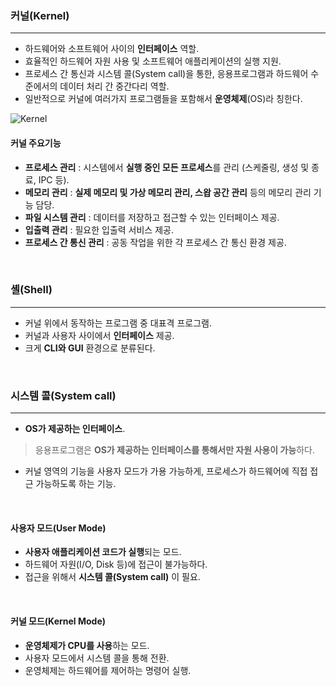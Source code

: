 
### 커널(Kernel)
---
- 하드웨어와 소프트웨어 사이의 **인터페이스** 역할.
- 효율적인 하드웨어 자원 사용 및 소프트웨어 애플리케이션의 실행 지원.
- 프로세스 간 통신과 시스템 콜(System call)을 통한, 응용프로그램과 하드웨어 수준에서의 데이터 처리 간 중간다리 역할.
- 일반적으로 커널에 여러가지 프로그램들을 포함해서 **운영체제**(OS)라 칭한다.

![Kernel](https://github.com/user-attachments/assets/094707ff-cc69-4fcc-8d62-1658723b8f46)
<br>

#### 커널 주요기능
- **프로세스 관리** : 시스템에서 **실행 중인 모든 프로세스**를 관리 (스케줄링, 생성 및 종료, IPC 등).
- **메모리 관리** : **실제 메모리 및 가상 메모리 관리, 스왑 공간 관리** 등의 메모리 관리 기능 담당.
- **파일 시스템 관리** : 데이터를 저장하고 접근할 수 있는 인터페이스 제공.
- **입출력 관리** : 필요한 입출력 서비스 제공.
- **프로세스 간 통신 관리** : 공동 작업을 위한 각 프로세스 간 통신 환경 제공.
<br>

### 셸(Shell)
---
- 커널 위에서 동작하는 프로그램 중 대표격 프로그램.
- 커널과 사용자 사이에서 **인터페이스** 제공.
- 크게 **CLI와 GUI** 환경으로 분류된다.
<br>

### 시스템 콜(System call)
---

- **OS가 제공하는 인터페이스**.
> 응용프로그램은 **OS가 제공하는 인터페이스를 통해서만 자원 사용이 가능**하다.
- 커널 영역의 기능을 사용자 모드가 가용 가능하게, 프로세스가 하드웨어에 직접 접근 가능하도록 하는 기능.
<br>

#### 사용자 모드(User Mode)
- **사용자 애플리케이션 코드가 실행**되는 모드.
- 하드웨어 자원(I/O, Disk 등)에 접근이 불가능하다.
- 접근을 위해서 **시스템 콜(System call)** 이 필요.
<br>

#### 커널 모드(Kernel Mode)
- **운영체제가 CPU를 사용**하는 모드.
- 사용자 모드에서 시스템 콜을 통해 전환.
- 운영체제는 하드웨어를 제어하는 명령어 실행.
<br>
